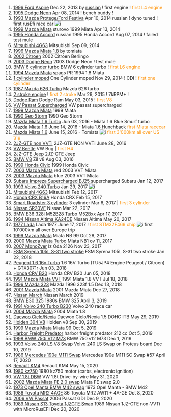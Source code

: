1. [1996 Ford Aspire](https://rusefi.com/forum/viewtopic.php?f=3&t=375) Dec 22, 2013 by [russian](https://rusefi.com/forum/memberlist.php?mode=viewprofile&u=2) ! first engine ! <span style="color:#FF9000">first L4 engine</span>
1. [1995 Dodge Neon](https://rusefi.com/forum/viewtopic.php?f=3&t=360&start=150) Apr 08, 2014 ! bench buddy !
1. [1993 Mazda Protege/Ford Festiva](https://rusefi.com/forum/viewtopic.php?f=3&t=537) Apr 10, 2014 russian ! dyno tuned ! first rusEfi race car ![i](https://github.com/rusefi/rusefi_documentation/raw/master/rusefi_history/10k_driven_with_rusefi.png)
1. [1999 Mazda Miata](https://rusefi.com/forum/viewtopic.php?f=3&t=467&start=33) sturovo 1999 Miata Apr 13, 2014
1. [1995 Honda Accord](https://rusefi.com/forum/viewtopic.php?f=3&t=621) russian 1995 Honda Accord Aug 07, 2014 ! failed test mule
1. [Mitsubishi 4G63](https://rusefi.com/forum/viewtopic.php?f=3&t=622&start=180) Mitsubishi Sep 09, 2014
1. [1996 Mazda Miata 1.8](https://rusefi.com/forum/viewtopic.php?f=3&t=666) by tomiata 
1. [2002 Citroen](https://rusefi.com/forum/viewtopic.php?f=15&t=540) 2002 Citroen Berlingo
1. [2003 Dodge Neon](https://rusefi.com/forum/viewtopic.php?f=3&t=696) 2003 Dodge Neon ! test mule
1. [BMW 6 cylinder turbo](https://rusefi.com/forum/viewtopic.php?f=15&t=644) BMW 6 cylinder turbo ! <span style="color:#FF9000">first L6 engine</span>
1. [1994 Mazda Miata](https://rusefi.com/forum/viewtopic.php?f=3&t=729) spags PR 1994 1.8 Miata
1. [1 cylinder moped](https://rusefi.com/forum/viewtopic.php?f=3&t=332&start=210) One Cylinder moped Nov 29, 2014 ! CDI ! <span style="color:#FF9000">first one cylinder</span>
1. [1987 Mazda 626 Turbo](https://rusefi.com/forum/viewtopic.php?f=15&t=710) Mazda 626 turbo
1. [2 stroke engine](https://rusefi.com/forum/viewtopic.php?f=3&t=396) ! <span style="color:#FF9000">first 2 stroke</span> Mar 29, 2015 ! 7kRPM+ !
1. [Dodge Ram](https://rusefi.com/forum/viewtopic.php?f=3&t=864) Dodge Ram May 03, 2015 ! <span style="color:#FF9000">first V8</span>
1. [VW Passat Supercharged](https://rusefi.com/forum/viewtopic.php?f=3&t=699) VW passat supercharged 
1. [1999 Mazda Miata](https://rusefi.com/forum/viewtopic.php?f=3&t=987) 1999 Miata 
1. [1990 Geo Storm](https://rusefi.com/forum/viewtopic.php?t=917) 1990 Geo Storm
1. [Mazda Miata 1.6 Turbo](https://rusefi.com/forum/viewtopic.php?f=3&t=1038) Jun 03, 2016 - Miata 1.6 Blue Smurf turbo
1. [Mazda Miata 1.6](https://rusefi.com/forum/viewtopic.php?f=3&t=906) June 14, 2016 - Miata 1.6 Hunchback <span style="color:#FF9000">first Miata racecar</span>
1. [Mazda Miata 1.6](https://rusefi.com/forum/viewtopic.php?f=3&t=660) June 15, 2016 - Tomiata ![i](https://github.com/rusefi/rusefi_documentation/raw/master/rusefi_history/10k_driven_with_rusefi.png) <span style="color:#FF9000">first 3'000km all over US trip</span>
1. [2JZ-GTE non VVTi](https://rusefi.com/forum/viewtopic.php?f=3&t=1051) 2JZ-GTE NON VVTi June 28, 2016
1. [VW Beetle](https://rusefi.com/forum/viewtopic.php?f=3&t=860) VW Bug | <span style="color:#FF9000">first H4</span>
1. [2JZ-GTE Jeep](https://rusefi.com/forum/viewtopic.php?f=3&t=1060) 2JZ-GTE Jeep
1. [BMW V8](https://rusefi.com/forum/viewtopic.php?f=15&t=644&p=21040#p19796) Zil v8 Aug 03, 2016
1. [1999 Honda Civic](https://rusefi.com/forum/viewtopic.php?f=3&t=1115) 1999 Honda Civic
1. [2003 Mazda Miata](https://rusefi.com/forum/viewtopic.php?f=3&t=1095) red 2003 VVT Miata 
1. [2003 Mazda Miata](https://rusefi.com/forum/viewtopic.php?f=3&t=1076) blue 2003 VVT Miata
1. [Subaru Impreza Supercharged EJ25](https://rusefi.com/forum/viewtopic.php?f=15&t=1142) supercharged Subaru Jan 12, 2017
1. [1993 Volvo 240 Turbo](https://rusefi.com/forum/viewtopic.php?f=3&t=1162) Jan 29, 2017 ![i](https://github.com/rusefi/rusefi_documentation/raw/master/rusefi_history/10k_driven_with_rusefi.png)
1. [Mitsubishi 4G63](https://rusefi.com/forum/viewtopic.php?f=2&t=1077&start=150) Mitsubishi Feb 12, 2017
1. [Honda CRX B16A](https://rusefi.com/forum/viewtopic.php?f=3&t=1009&start=90) Honda CRX Feb 15, 2017
1. [Smart Roadster 3 cylinder](https://rusefi.com/forum/viewtopic.php?f=3&t=1164&p=24242#p24242) 3 cylinder Mar 6, 2017 | <span style="color:#FF9000">first 3 cylinder</span>
1. [Nissan SR20VE](https://rusefi.com/forum/viewtopic.php?f=3&t=1194) Nissan Mar 22, 2017
1. [BMW E36 328i M52B28 Turbo](https://rusefi.com/forum/viewtopic.php?f=4&t=1216) M52Bxx Apr 17, 2017
1. [1994 Nissan Altima KA24DE](https://rusefi.com/forum/viewtopic.php?f=3&t=1235) Nissan Altima May 20, 2017
1. [1977 Lada](https://rusefi.com/forum/viewtopic.php?f=15&t=1233&start=180) Lada 1977 June 17, 2017 ! <span style="color:#FF9000">first STM32F469 chip</span> ![i](https://github.com/rusefi/rusefi_documentation/raw/master/rusefi_history/10k_driven_with_rusefi.png) first 10'000km all over Europe trip
1. [1999 Mazda Miata](https://rusefi.com/forum/viewtopic.php?f=3&t=1282) Miata NB 99 Oct 28, 2017
1. [2000 Mazda Miata Turbo](https://rusefi.com/forum/viewtopic.php?f=3&t=1264&p=27465#p27465) Miata NB1 ov 11, 2017
1. [2007 MonoZver](https://rusefi.com/forum/viewtopic.php?f=15&t=1300) Iz Oda 2126 Nov 23, 2017
1. [FSM Syrena 105L S-31 two stroke](https://rusefi.com/forum/viewtopic.php?f=3&t=1322) FSM Syrena 105L S-31 two stroke Jan 22, 2018
1. [Peugeot 1.6 16v Turbo](https://rusefi.com/forum/viewtopic.php?f=3&t=1382) 1.6 16V Turbo (TU5JP4 Engine Peugeot / Citroen) + GTX3071r Jun 03, 2018
1. [Honda CRV B20](https://rusefi.com/forum/viewtopic.php?f=3&t=1353&p=28722#p29283) Honda CRV B20 Jun 05, 2018
1. [1991 Mazda Miata VVT](https://rusefi.com/forum/viewtopic.php?f=3&t=1400) 1991 Miata 1.8 VVT Jul 18, 2018
1. [1996 MAzda 323](https://rusefi.com/forum/viewtopic.php?f=3&t=1441) Mazda 1996 323f 1.5 Dec 13, 2018
1. [2001 Mazda Miata](https://rusefi.com/forum/viewtopic.php?f=3&t=1462) 2001 Mazda Miata Dec 27, 2018
1. [Nissan March](https://rusefi.com/forum/viewtopic.php?f=3&t=1535) Nissan March 2019
1. [BMW E30 325](https://rusefi.com/forum/viewtopic.php?f=4&t=1409) 1980s BMW 325 April 3, 2019
1. [1991 Volvo 240 Turbo B230](https://rusefi.com/forum/viewtopic.php?f=3&t=1543) Volvo 240 race car
1. [2004 Mazda Miata](https://rusefi.com/forum/viewtopic.php?f=3&t=1536) 2004 Miata 1.8
1. [Daewoo Cielo/Nexia](https://rusefi.com/forum/viewtopic.php?f=3&t=1572) Daewoo Cielo/Nexia 1.5 DOHC ITB May 29, 2019
1. [Holden 304 V8](https://www.youtube.com/watch?v=yCdrc69pnw8) Holden v8 Sep 30, 2019
1. [1999 Mazda Miata](https://rusefi.com/forum/viewtopic.php?f=3&t=1623&start=30#p34679) Miata 99 Oct 5, 2019
1. [Harbor Freight Predator](https://rusefi.com/forum/viewtopic.php?f=3&t=1630&p=34670#p34681) harbor freight predator 212 cc Oct 5, 2019
1. [1998 BMW 750i V12 M73](https://rusefi.com/forum/viewtopic.php?f=3&t=1632) BMW 750 v12 M73 Dec 1, 2019
1. [1993 Volvo 240 LS V8 Swap](https://rusefi.com/forum/viewtopic.php?f=3&t=1648) Volvo 240 LS Swap on Proteus board Dec 10, 2019
1. [1986 Mercedes 190e M111 Swap](https://rusefi.com/forum/viewtopic.php?f=3&t=1692) Mercedes 190e M111 SC Swap #57 April 17, 2020
1. [Renault KM4](https://rusefi.com/forum/viewtopic.php?f=3&t=1673) Renault KM4 May 15, 2020
1. [1980 kz750](https://rusefi.com/forum/viewtopic.php?f=2&t=1740) 1980 kz750 motor (carbs, electronic ignition) 
1. [VW 1.8t DBW](https://rusefi.com/forum/viewtopic.php?f=3&t=1760) VW 1.8t Drive-by-wire May 31, 2020
1. [2002 Mazda Miata FE 2.0 swap](https://rusefi.com/forum/viewtopic.php?f=3&t=1734) Miata FE swap 2.0
1. [1973 Opel Manta BMW M42 swap](https://rusefi.com/forum/viewtopic.php?p=37351#p37351) 1973 Opel Manta - BMW M42
1. [1986 Toyota MR2 4AGE](https://rusefi.com/forum/viewtopic.php?f=3&t=1523&start=30) 86 Toyota MR2 AW11 + 4A-GE Oct 8, 2020
1. [2006 VW Passat](https://rusefi.com/forum/viewtopic.php?f=2&t=1631&p=34682#p34682) 2006 Passat GDI Dec 9, 2020
1. [1989 Nissan S13 Toyota 1JZGTE Swap](https://rusefi.com/forum/viewtopic.php?f=2&t=1862) 1989 Nissan 1JZ-GTE non-VVTi with MicroRusEFI Dec 20, 2020